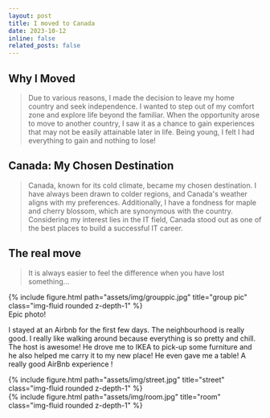```yaml
---
layout: post
title: I moved to Canada
date: 2023-10-12
inline: false
related_posts: false
---
```


## Why I Moved

> Due to various reasons, I made the decision to leave my home country and seek independence. I wanted to step out of my comfort zone and explore life beyond the familiar. When the opportunity arose to move to another country, I saw it as a chance to gain experiences that may not be easily attainable later in life. Being young, I felt I had everything to gain and nothing to lose!

## Canada: My Chosen Destination

> Canada, known for its cold climate, became my chosen destination. I have always been drawn to colder regions, and Canada's weather aligns with my preferences. Additionally, I have a fondness for maple and cherry blossom, which are synonymous with the country. Considering my interest lies in the IT field, Canada stood out as one of the best places to build a successful IT career.

## The real move

> It is always easier to feel the difference when you have lost something...
<div class="row">
    <div class="col-sm mt-3 mt-md-0">
        {% include figure.html path="assets/img/grouppic.jpg" title="group pic" class="img-fluid rounded z-depth-1" %}
    </div>
</div>
<div class="caption">
    Epic photo!
</div>

I stayed at an Airbnb for the first few days. The neighbourhood is really good. I really like walking around because everything is so pretty and chill. The host is awesome! He drove me to IKEA to pick-up some furniture and he also helped me carry it to my new place! He even gave me a table! A really good AirBnb experience !

<div class="row justify-content-sm-center">
    <div class="col-sm-8 mt-3 mt-md-0">
        {% include figure.html path="assets/img/street.jpg" title="street" class="img-fluid rounded z-depth-1" %}
    </div>
    <div class="col-sm-4 mt-3 mt-md-0">
        {% include figure.html path="assets/img/room.jpg" title="room" class="img-fluid rounded z-depth-1" %}
    </div>
</div>
<div class="caption">
    
</div>